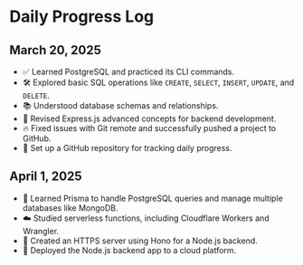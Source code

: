 # Daily Progress Log

## March 20, 2025
- ✅ Learned PostgreSQL and practiced its CLI commands.
- 🛠 Explored basic SQL operations like `CREATE`, `SELECT`, `INSERT`, `UPDATE`, and `DELETE`.
- 📚 Understood database schemas and relationships.
- 🚀 Revised Express.js advanced concepts for backend development.
- 🔥 Fixed issues with Git remote and successfully pushed a project to GitHub.
- 📝 Set up a GitHub repository for tracking daily progress.

## April 1, 2025
- 📌 Learned Prisma to handle PostgreSQL queries and manage multiple databases like MongoDB.
- ☁️ Studied serverless functions, including Cloudflare Workers and Wrangler.
- 🔐 Created an HTTPS server using Hono for a Node.js backend.
- 🚀 Deployed the Node.js backend app to a cloud platform.